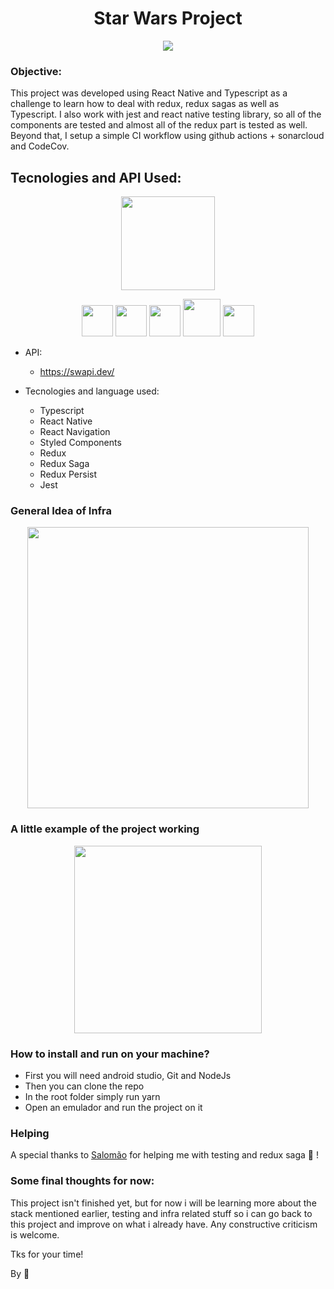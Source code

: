 <p>
  <h1 align="center"> Star Wars Project </h1>
<p/>

<p align="center">
  <img src="https://img.shields.io/codecov/c/github/LeoAntunesBrombilla/projetoHitss" />
</p>

### Objective: 
This project was developed using React Native and Typescript as a challenge to learn how to deal with redux, redux sagas as well as Typescript. I also work with jest and react native testing library, so all of the components are tested and almost all of the redux part is tested as well. Beyond that, I setup a simple CI workflow using github actions + sonarcloud and CodeCov.

## Tecnologies and API Used:

<p align="center">
  <img src="https://user-images.githubusercontent.com/76003107/136184970-2f86a26d-f7d5-4539-91d8-3e2208bdd730.png" width="150px" />
</p>

<p align="center">
  <img src="https://cdn.jsdelivr.net/gh/devicons/devicon/icons/typescript/typescript-original.svg"  width="50px" />
  <img src="https://cdn.jsdelivr.net/gh/devicons/devicon/icons/redux/redux-original.svg" width="50px" />
  <img src="https://cdn.jsdelivr.net/gh/devicons/devicon/icons/jest/jest-plain.svg" width="50px" />
  <img src="https://user-images.githubusercontent.com/76003107/136183827-36dc03ae-d0d7-43af-8495-20b9e31a38d7.png" width="60px" />
  <img src="https://user-images.githubusercontent.com/76003107/136184025-0bf26d30-da38-4e00-9837-f02171ac8b64.png" width="50px" />
</p>

- API:
  - https://swapi.dev/

- Tecnologies and language used: 
  - Typescript
  - React Native
  - React Navigation
  - Styled Components
  - Redux
  - Redux Saga
  - Redux Persist
  - Jest

### General Idea of Infra

<p align="center">
 <img src="https://user-images.githubusercontent.com/76003107/135733221-65621edd-b9ab-4ba2-b27c-ba37569b6355.jpeg" width="450px" />
</p>

### A little example of the project working

<p align="center">
  <img src="https://user-images.githubusercontent.com/76003107/136227991-4f2b7539-9ead-4494-a648-95bb6c0268dc.gif"  width="300px" />
</p>

### How to install and run on your machine?

- First you will need android studio, Git and NodeJs
- Then you can clone the repo
- In the root folder simply run yarn
- Open an emulador and run the project on it

### Helping

A special thanks to [Salomão](https://github.com/salomaoluiz) for helping me with testing and redux saga :raised_hands:	!

### Some final thoughts for now:

This project isn't finished yet, but for now i will be learning more about the stack mentioned earlier, testing and infra related stuff so i can go back to this project and improve on what i already have. Any constructive criticism is welcome. 

Tks for your time!

By :call_me_hand:
